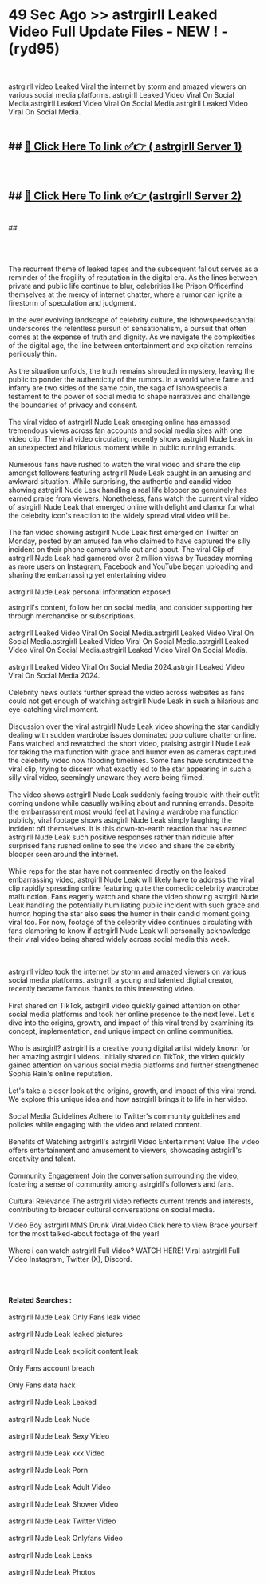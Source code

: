 # 49 Sec Ago >> astrgirll Leaked Video Full Update Files - NEW ! - (ryd95) <br>
<br>

astrgirll video Leaked Viral the internet by storm and amazed viewers on various social media platforms. astrgirll Leaked Video Viral On Social Media.astrgirll Leaked Video Viral On Social Media.astrgirll Leaked Video Viral On Social Media.<br>
 <br>

## ##  <a href="https://clipsfans.site?title=astrgirll&ref=gitt">🔴 Click Here To link ✅👉 ( astrgirll Server 1)</a><br>
  <br>

##  ##  <a href="https://clipsfans.site?title=astrgirll&ref=gitt">🔴 Click Here To link ✅👉 (astrgirll  Server 2)</a><br>
  <br>
  ##


  <br>

  <br>

<br><br>
The recurrent theme of leaked tapes and the subsequent fallout serves as a reminder of the fragility of reputation in the digital era. As the lines between private and public life continue to blur, celebrities like Prison Officerfind themselves at the mercy of internet chatter, where a rumor can ignite a firestorm of speculation and judgment.
<br><br>
In the ever evolving landscape of celebrity culture, the Ishowspeedscandal underscores the relentless pursuit of sensationalism, a pursuit that often comes at the expense of truth and dignity. As we navigate the complexities of the digital age, the line between entertainment and exploitation remains perilously thin.
<br><br>
As the situation unfolds, the truth remains shrouded in mystery, leaving the public to ponder the authenticity of the rumors. In a world where fame and infamy are two sides of the same coin, the saga of Ishowspeedis a testament to the power of social media to shape narratives and challenge the boundaries of privacy and consent.
<br><br>
The viral video of astrgirll Nude Leak emerging online has amassed tremendous views across fan accounts and social media sites with one video clip. The viral video circulating recently shows astrgirll Nude Leak in an unexpected and hilarious moment while in public running errands.
<br><br>
Numerous fans have rushed to watch the viral video and share the clip amongst followers featuring astrgirll Nude Leak caught in an amusing and awkward situation. While surprising, the authentic and candid video showing astrgirll Nude Leak handling a real life blooper so genuinely has earned praise from viewers. Nonetheless, fans watch the current viral video of astrgirll Nude Leak that emerged online with delight and clamor for what the celebrity icon's reaction to the widely spread viral video will be.
<br><br>
The fan video showing astrgirll Nude Leak first emerged on Twitter on Monday, posted by an amused fan who claimed to have captured the silly incident on their phone camera while out and about. The viral Clip of astrgirll Nude Leak had garnered over 2 million views by Tuesday morning as more users on Instagram, Facebook and YouTube began uploading and sharing the embarrassing yet entertaining video.
<br><br>
astrgirll Nude Leak personal information exposed


astrgirll's content, follow her on social media, and consider supporting her through merchandise or subscriptions.
<br><br>
astrgirll Leaked Video Viral On Social Media.astrgirll Leaked Video Viral On Social Media.astrgirll Leaked Video Viral On Social Media.astrgirll Leaked Video Viral On Social Media.astrgirll Leaked Video Viral On Social Media.
<br><br>
astrgirll Leaked Video Viral On Social Media 2024.astrgirll Leaked Video Viral On Social Media 2024.
<br><br>
Celebrity news outlets further spread the video across websites as fans could not get enough of watching astrgirll Nude Leak in such a hilarious and eye-catching viral moment.
<br><br>
Discussion over the viral astrgirll Nude Leak video showing the star candidly dealing with sudden wardrobe issues dominated pop culture chatter online. Fans watched and rewatched the short video, praising astrgirll Nude Leak for taking the malfunction with grace and humor even as cameras captured the celebrity video now flooding timelines. Some fans have scrutinized the viral clip, trying to discern what exactly led to the star appearing in such a silly viral video, seemingly unaware they were being filmed.
<br><br>
The video shows astrgirll Nude Leak suddenly facing trouble with their outfit coming undone while casually walking about and running errands. Despite the embarrassment most would feel at having a wardrobe malfunction publicly, viral footage shows astrgirll Nude Leak simply laughing the incident off themselves. It is this down-to-earth reaction that has earned astrgirll Nude Leak such positive responses rather than ridicule after surprised fans rushed online to see the video and share the celebrity blooper seen around the internet.
<br><br>
While reps for the star have not commented directly on the leaked embarrassing video, astrgirll Nude Leak will likely have to address the viral clip rapidly spreading online featuring quite the comedic celebrity wardrobe malfunction. Fans eagerly watch and share the video showing astrgirll Nude Leak handling the potentially humiliating public incident with such grace and humor, hoping the star also sees the humor in their candid moment going viral too. For now, footage of the celebrity video continues circulating with fans clamoring to know if astrgirll Nude Leak will personally acknowledge their viral video being shared widely across social media this week.


<br><br>
astrgirll video took the internet by storm and amazed viewers on various social media platforms. astrgirll, a young and talented digital creator, recently became famous thanks to this interesting video.
<br><br>
First shared on TikTok, astrgirll video quickly gained attention on other social media platforms and took her online presence to the next level. Let's dive into the origins, growth, and impact of this viral trend by examining its concept, implementation, and unique impact on online communities.
<br><br>
Who is astrgirll? astrgirll is a creative young digital artist widely known for her amazing astrgirll videos. Initially shared on TikTok, the video quickly gained attention on various social media platforms and further strengthened Sophia Rain's online reputation.
<br><br>
Let's take a closer look at the origins, growth, and impact of this viral trend. We explore this unique idea and how astrgirll brings it to life in her video.
<br><br>
Social Media Guidelines Adhere to Twitter's community guidelines and policies while engaging with the video and related content.
<br><br>
Benefits of Watching astrgirll's astrgirll Video Entertainment Value The video offers entertainment and amusement to viewers, showcasing astrgirll's creativity and talent.
<br><br>
Community Engagement Join the conversation surrounding the video, fostering a sense of community among astrgirll's followers and fans.
<br><br>
Cultural Relevance The astrgirll video reflects current trends and interests, contributing to broader cultural conversations on social media.

Video Boy astrgirll MMS Drunk Viral.Video Click here to view Brace yourself for the most talked-about footage of the year!
<br><br>
Where i can watch astrgirll Full Video? WATCH HERE! Viral astrgirll Full Video Instagram, Twitter (X), Discord.
<br><br>

<br><br>
<strong>Related Searches :</strong>
<br><br>
astrgirll Nude Leak Only Fans leak video
<br><br>
astrgirll Nude Leak leaked pictures
<br><br>
astrgirll Nude Leak explicit content leak
<br><br>
Only Fans account breach
<br><br>
Only Fans data hack
<br><br>
astrgirll Nude Leak Leaked
<br><br>
astrgirll Nude Leak Nude
<br><br>
astrgirll Nude Leak Sexy Video
<br><br>
astrgirll Nude Leak xxx Video
<br><br>
astrgirll Nude Leak Porn
<br><br>
astrgirll Nude Leak Adult Video
<br><br>
astrgirll Nude Leak Shower Video
<br><br>
astrgirll Nude Leak Twitter Video
<br><br>
astrgirll Nude Leak Onlyfans Video
<br><br>
astrgirll Nude Leak Leaks
<br><br>
astrgirll Nude Leak Photos